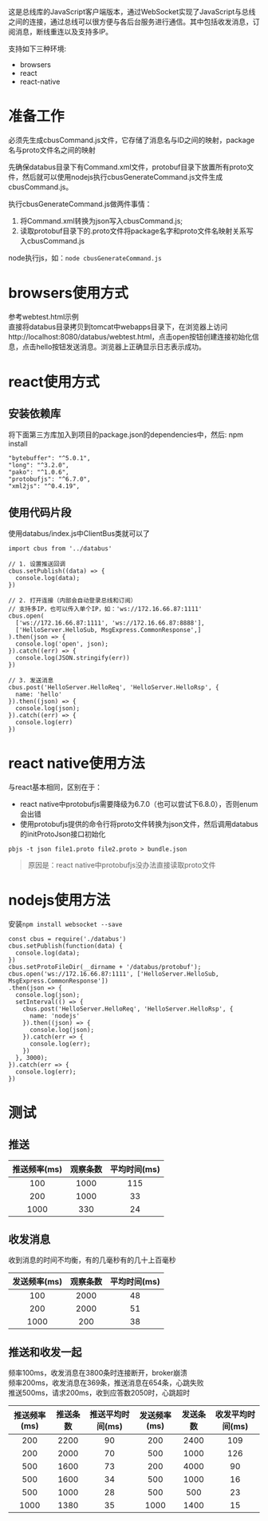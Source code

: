这是总线库的JavaScript客户端版本，通过WebSocket实现了JavaScript与总线之间的连接，通过总线可以很方便与各后台服务进行通信。其中包括收发消息，订阅消息，断线重连以及支持多IP。

支持如下三种环境:
* browsers
* react
* react-native

# 准备工作
必须先生成cbusCommand.js文件，它存储了消息名与ID之间的映射，package名与proto文件名之间的映射   

先确保databus目录下有Command.xml文件，protobuf目录下放置所有proto文件，然后就可以使用nodejs执行cbusGenerateCommand.js文件生成cbusCommand.js。

执行cbusGenerateCommand.js做两件事情：
1. 将Command.xml转换为json写入cbusCommand.js;
2. 读取protobuf目录下的.proto文件将package名字和proto文件名映射关系写入cbusCommand.js  

node执行js，如：```node cbusGenerateCommand.js```

# browsers使用方式
参考webtest.html示例  
直接将databus目录拷贝到tomcat中webapps目录下，在浏览器上访问http://localhost:8080/databus/webtest.html，点击open按钮创建连接初始化信息，点击hello按钮发送消息。浏览器上正确显示日志表示成功。

# react使用方式
## 安装依赖库
将下面第三方库加入到项目的package.json的dependencies中，然后: npm install
```
"bytebuffer": "^5.0.1",
"long": "^3.2.0",
"pako": "^1.0.6",
"protobufjs": "^6.7.0",
"xml2js": "^0.4.19",
```

## 使用代码片段
使用databus/index.js中ClientBus类就可以了
```
import cbus from '../databus'

// 1. 设置推送回调
cbus.setPublish((data) => {
  console.log(data);
})

// 2. 打开连接（内部会自动登录总线和订阅）
// 支持多IP，也可以传入单个IP，如：'ws://172.16.66.87:1111'
cbus.open(
  ['ws://172.16.66.87:1111', 'ws://172.16.66.87:8888'], 
  ['HelloServer.HelloSub, MsgExpress.CommonResponse',]
).then(json => {
  console.log('open', json);
}).catch((err) => {
  console.log(JSON.stringify(err))
})

// 3. 发送消息
cbus.post('HelloServer.HelloReq', 'HelloServer.HelloRsp', {
  name: 'hello'
}).then((json) => {
  console.log(json);
}).catch((err) => {
  console.log(err)
})
```

# react native使用方法
与react基本相同，区别在于：
* react native中protobufjs需要降级为6.7.0（也可以尝试下6.8.0），否则enum会出错  
* 使用protobufjs提供的命令行将proto文件转换为json文件，然后调用databus的initProtoJson接口初始化  

```
pbjs -t json file1.proto file2.proto > bundle.json
```
> 原因是：react native中protobufjs没办法直接读取proto文件

# nodejs使用方法
安装```npm install websocket --save```  
```
const cbus = require('./databus')
cbus.setPublish(function(data) {
  console.log(data);
})
cbus.setProtoFileDir(__dirname + '/databus/protobuf');
cbus.open('ws://172.16.66.87:1111', ['HelloServer.HelloSub, MsgExpress.CommonResponse'])
.then(json => {
  console.log(json);
  setInterval(() => {
    cbus.post('HelloServer.HelloReq', 'HelloServer.HelloRsp', {
      name: 'nodejs'
    }).then((json) => {
      console.log(json);
    }).catch(err => {
      console.log(err);
    })
  }, 3000);
}).catch(err => {
  console.log(err);
})
```

# 测试
## 推送
|推送频率(ms) |观察条数  |平均时间(ms)
|:-:         |:-:      |:-:
|100         |1000     |115
|200         |1000     |33
|1000        |330      |24

## 收发消息
收到消息的时间不均衡，有的几毫秒有的几十上百毫秒

|发送频率(ms) |观察条数 |平均时间(ms)
|:-:         |:-:      |:-:
|100         |2000     |48
|200         |2000     |51
|1000        |200      |38


## 推送和收发一起
频率100ms，收发消息在3800条时连接断开，broker崩溃  
频率200ms，收发消息在369条，推送消息在654条，心跳失败  
推送500ms，请求200ms，收到应答数2050时，心跳超时  

|推送频率(ms) |推送条数 |推送平均时间(ms) |发送频率(ms) |发送条数 |收发平均时间(ms)
|:-:         |:-:      |:-:            |:-:         |:-:     |:-:
|200         |2200     |90             |200         |2400    |109
|200         |2000     |70             |500         |1000    |126
|500         |1600     |73             |200         |4000    |90
|500         |1600     |34             |500         |1000    |16
|500         |1000     |28             |500         |500     |23
|1000        |1380     |35             |1000        |1400    |15

